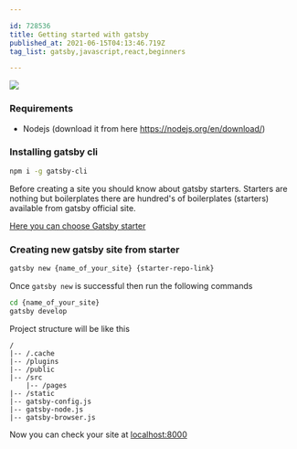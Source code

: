 ```yaml
---

id: 728536
title: Getting started with gatsby
published_at: 2021-06-15T04:13:46.719Z
tag_list: gatsby,javascript,react,beginners

---
```


<img src='https://res.cloudinary.com/practicaldev/image/fetch/s--CTweNc1Y--/c_imagga_scale,f_auto,fl_progressive,h_420,q_auto,w_1000/https://dev-to-uploads.s3.amazonaws.com/uploads/articles/qsgvspnnnq6mw9zbt0v1.png' />

### Requirements

- Nodejs (download it from here https://nodejs.org/en/download/)

### Installing gatsby cli

```bash
npm i -g gatsby-cli
```

Before creating a site you should know about gatsby starters. Starters are nothing but boilerplates there are hundred's of boilerplates (starters) available from gatsby official site.

[Here you can choose Gatsby starter](https://www.gatsbyjs.com/starters/?)

### Creating new gatsby site from starter

```bash
gatsby new {name_of_your_site} {starter-repo-link}
```

Once `gatsby new` is successful then run the following commands

```bash
cd {name_of_your_site}
gatsby develop
```

Project structure will be like this

```
/
|-- /.cache
|-- /plugins
|-- /public
|-- /src
    |-- /pages
|-- /static
|-- gatsby-config.js
|-- gatsby-node.js
|-- gatsby-browser.js
```

Now you can check your site at [localhost:8000](http://localhost:8000)
